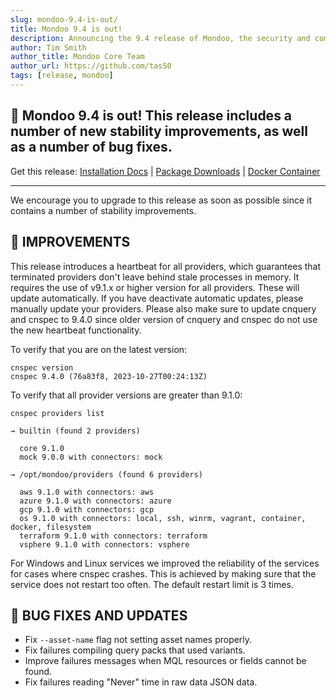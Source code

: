 ```yaml
---
slug: mondoo-9.4-is-out/
title: Mondoo 9.4 is out!
description: Announcing the 9.4 release of Mondoo, the security and compliance platform that prioritizes risks that matter most in your infrastructure.
author: Tim Smith
author_title: Mondoo Core Team
author_url: https://github.com/tas50
tags: [release, mondoo]
---
```


## 🥳 Mondoo 9.4 is out! This release includes a number of new stability improvements, as well as a number of bug fixes.

Get this release: [Installation Docs](/cnspec/) | [Package Downloads](https://releases.mondoo.com/cnspec/) | [Docker Container](https://hub.docker.com/r/mondoo/cnspec)

---

We encourage you to upgrade to this release as soon as possible since it contains a number of stability improvements.

## 🧹 IMPROVEMENTS

This release introduces a heartbeat for all providers, which guarantees that terminated providers don't leave behind stale processes in memory. It requires the use of v9.1.x or higher version for all providers. These will update automatically. If you have deactivate automatic updates, please manually update your providers. Please also make sure to update cnquery and cnspec to 9.4.0 since older version of cnquery and cnspec do not use the new heartbeat functionality.

To verify that you are on the latest version:

```
cnspec version
cnspec 9.4.0 (76a83f8, 2023-10-27T00:24:13Z)
```

To verify that all provider versions are greater than 9.1.0:

```
cnspec providers list

→ builtin (found 2 providers)

  core 9.1.0
  mock 9.0.0 with connectors: mock

→ /opt/mondoo/providers (found 6 providers)

  aws 9.1.0 with connectors: aws
  azure 9.1.0 with connectors: azure
  gcp 9.1.0 with connectors: gcp
  os 9.1.0 with connectors: local, ssh, winrm, vagrant, container, docker, filesystem
  terraform 9.1.0 with connectors: terraform
  vsphere 9.1.0 with connectors: vsphere
```

For Windows and Linux services we improved the reliability of the services for cases where cnspec crashes. This is achieved by making sure that the service does not restart too often. The default restart limit is 3 times.

## 🐛 BUG FIXES AND UPDATES

- Fix `--asset-name` flag not setting asset names properly.
- Fix failures compiling query packs that used variants.
- Improve failures messages when MQL resources or fields cannot be found.
- Fix failures reading "Never" time in raw data JSON data.
